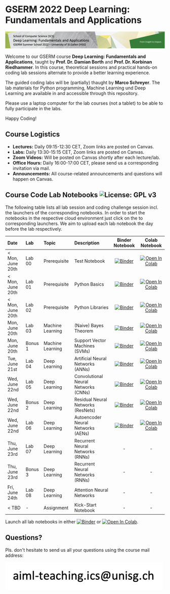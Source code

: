 # GSERM 2022 Deep Learning: Fundamentals and Applications

![Course Banner](banner.png)

Welcome to our GSERM course **Deep Learning: Fundamentals and Applications**, taught by **Prof. Dr. Damian Borth** and **Prof. Dr. Korbinan Riedhammer**.  In this course, theoretical sessions and practical hands-on coding lab sessions alternate to provide a better learning experience. 

The guided coding labs will be (partially) thaught by **Marco Schreyer**. The lab materials for Python programming, Machine Learning und Deep Learning are available in and accessible through this repository.

Please use a laptop computer for the lab courses (not a tablet) to be able to fully participate in the labs.

Happy Coding!

## Course Logistics

- **Lectures:** Daily 09:15-12:30 CET, Zoom links are posted on Canvas.
- **Labs:** Daily 13:30-15:15 CET, Zoom links are posted on Canvas.
- **Zoom Videos:** Will be posted on Canvas shortly after each lecture/lab.
- **Office Hours:** Daily 16:00-17:00 CET, please send us a corresponding invitation via mail.
- **Announcements:** All course-related announcements and questions will happen on Canvas.

## Course Code Lab Notebooks ![License: GPL v3](https://img.shields.io/badge/License-GPLv3-blue.svg)

The following table lists all lab session and coding challenge session incl. the launchers of the corresponding notebooks. In order to start the notebooks in the respective cloud environment just click on the to corresponding launchers. We aim to upload each lab notebook the day before the lab respectively.

| Date            | Lab           | Topic                 | Description          |  Binder Notebook  | Colab Notebook    | 
|:----------------|:--------------|:----------------------|:-------------------------|:-----------------:|:-----------------:|
|  < Mon, June 20th | Lab 00 | Prerequisite | Test Notebook | [![Binder](https://mybinder.org/badge_logo.svg)](https://mybinder.org/v2/gh/HSG-AIML-Teaching/GSERM2022-Lab/main?filepath=lab_00%2Flab_00.ipynb)| [![Open In Colab](https://colab.research.google.com/assets/colab-badge.svg)](https://colab.research.google.com/github/HSG-AIML-Teaching/GSERM2022-Lab/blob/main/lab_00/lab_00.ipynb)|
|  < Mon, June 20th | Lab 01 | Prerequisite | Python Basics | [![Binder](https://mybinder.org/badge_logo.svg)](https://mybinder.org/v2/gh/HSG-AIML-Teaching/GSERM2022-Lab/main?filepath=lab_01%2Flab_01.ipynb)| [![Open In Colab](https://colab.research.google.com/assets/colab-badge.svg)](https://colab.research.google.com/github/HSG-AIML-Teaching/GSERM2022-Lab/blob/main/lab_01/lab_01.ipynb)|
|  < Mon, June 20th | Lab 02 | Prerequisite | Python Libraries | [![Binder](https://mybinder.org/badge_logo.svg)](https://mybinder.org/v2/gh/HSG-AIML-Teaching/GSERM2022-Lab/main?filepath=lab_02%2Flab_02.ipynb)| [![Open In Colab](https://colab.research.google.com/assets/colab-badge.svg)](https://colab.research.google.com/github/HSG-AIML-Teaching/GSERM2022-Lab/blob/main/lab_02/lab_02.ipynb)|
| Mon, June 20th | Lab 03 | Machine Learning | (Naive) Bayes Theorem  |[![Binder](https://mybinder.org/badge_logo.svg)](https://mybinder.org/v2/gh/HSG-AIML-Teaching/GSERM2022-Lab/main?filepath=lab_03%2Flab_03.ipynb)| [![Open In Colab](https://colab.research.google.com/assets/colab-badge.svg)](https://colab.research.google.com/github/HSG-AIML-Teaching/GSERM2022-Lab/blob/main/lab_03/lab_03.ipynb)|
| Mon, June 20th | Bonus 1 | Machine Learning | Support Vector Machines (SVMs)  |[![Binder](https://mybinder.org/badge_logo.svg)](https://mybinder.org/v2/gh/HSG-AIML-Teaching/GSERM2022-Lab/main?filepath=lab_03_bonus%2Flab_03_bonus.ipynb)| [![Open In Colab](https://colab.research.google.com/assets/colab-badge.svg)](https://colab.research.google.com/github/HSG-AIML-Teaching/GSERM2022-Lab/blob/main/lab_03_bonus/lab_03_bonus.ipynb)|
| Tue, June 21st | Lab 04 | Deep Learning    | Artificial Neural Networks (ANNs) | [![Binder](https://mybinder.org/badge_logo.svg)](https://mybinder.org/v2/gh/HSG-AIML-Teaching/GSERM2022-Lab/main?filepath=lab_04%2Flab_04.ipynb)| [![Open In Colab](https://colab.research.google.com/assets/colab-badge.svg)](https://colab.research.google.com/github/HSG-AIML-Teaching/GSERM2022-Lab/blob/main/lab_04/colab_04.ipynb)|
| Wed, June 22nd | Lab 05 |  Deep Learning    | Convolutional Neural Networks (CNNs) |[![Binder](https://mybinder.org/badge_logo.svg)](https://mybinder.org/v2/gh/HSG-AIML-Teaching/GSERM2022-Lab/main?filepath=lab_05%2Flab_05.ipynb)| [![Open In Colab](https://colab.research.google.com/assets/colab-badge.svg)](https://colab.research.google.com/github/HSG-AIML-Teaching/GSERM2022-Lab/blob/main/lab_05/colab_05.ipynb)|
| Wed, June 22nd | Bonus 2 |  Deep Learning    | Residual Neural Networks (ResNets) |[![Binder](https://mybinder.org/badge_logo.svg)](https://mybinder.org/v2/gh/HSG-AIML-Teaching/GSERM2022-Lab/main?filepath=lab_05_bonus%2Flab_05_bonus.ipynb)| [![Open In Colab](https://colab.research.google.com/assets/colab-badge.svg)](https://colab.research.google.com/github/HSG-AIML-Teaching/GSERM2022-Lab/blob/main/lab_05_bonus/colab_05_bonus.ipynb)|
| Wed, June 22nd | Lab 06 |  Deep Learning    | Autoencoder Neural Networks (AENs)|[![Binder](https://mybinder.org/badge_logo.svg)](https://mybinder.org/v2/gh/HSG-AIML-Teaching/GSERM2022-Lab/main?filepath=lab_06%2Flab_06.ipynb)| [![Open In Colab](https://colab.research.google.com/assets/colab-badge.svg)](https://colab.research.google.com/github/HSG-AIML-Teaching/GSERM2022-Lab/blob/main/lab_06/colab_06.ipynb)|
| Thu, June 23rd | Lab 07 | Deep Learning    | Recurrent Neural Networks (RNNs)| - | - |
| Thu, June 23rd | Bonus 3 | Deep Learning   | Recurrent Neural Networks (RNNs)| - | - |
| Fri, June 24th | Lab 08 | Deep Learning    | Attention Neural Networks | - | - |
| < TBD          |    -   | Assignment       | Kick-Start Notebook | - | - |

Launch all lab notebooks in either [![Binder](https://mybinder.org/badge_logo.svg)](https://mybinder.org/v2/gh/HSG-AIML-Teaching/GSERM2022-Lab/main) or [![Open In Colab](https://colab.research.google.com/assets/colab-badge.svg)](https://colab.research.google.com/github/HSG-AIML-Teaching/GSERM2022-Lab/blob/main/).


<!-- 

| Wed, June 22nd |  Deep Learning    | Autoencoder Neural Networks (AENs)|[![Binder](https://mybinder.org/badge_logo.svg)](https://mybinder.org/v2/gh/HSG-AIML-Teaching/GSERM2022-Lab/main?filepath=lab_06%2Flab_06.ipynb)| [![Open In Colab](https://colab.research.google.com/assets/colab-badge.svg)](https://colab.research.google.com/github/HSG-AIML-Teaching/GSERM2022-Lab/blob/main/lab_06/colab_06.ipynb)|
| Thu, June 23rd |  Deep Learning    | Recurrent Neural Networks (RNNs) |[![Binder](https://mybinder.org/badge_logo.svg)](https://mybinder.org/v2/gh/HSG-AIML-Teaching/GSERM2022-Lab/main?filepath=lab_07%2Flab_07.ipynb)| [![Open In Colab](https://colab.research.google.com/assets/colab-badge.svg)](https://colab.research.google.com/github/HSG-AIML-Teaching/GSERM2022-Lab/blob/main/lab_07/lab_07.ipynb)|
| Fri, June 24th |  Deep Learning    | Attention Neural Networks |[![Binder](https://mybinder.org/badge_logo.svg)](https://mybinder.org/v2/gh/HSG-AIML-Teaching/GSERM2022-Lab/main?filepath=lab_08%2Flab_08.ipynb)| [![Open In Colab](https://colab.research.google.com/assets/colab-badge.svg)](https://colab.research.google.com/github/HSG-AIML-Teaching/GSERM2022-Lab/blob/main/lab_08/lab_08.ipynb)| 
| < TBD  |  Deep Learning    | Assignment   |[![Binder](https://mybinder.org/badge_logo.svg)](https://mybinder.org/v2/gh/HSG-AIML-Teaching/GSERM2022-Lab/main?filepath=exam%2Fbinder_exam_exercise.ipynb)| [![Open In Colab](https://colab.research.google.com/assets/colab-badge.svg)](https://colab.research.google.com/github/HSG-AIML-Teaching/GSERM2022-Lab/blob/main/exam/exam_exercise.ipynb)| 

-->

## Questions?

Pls. don't hesitate to send us all your questions using the course mail address: 

![Course E-mail](https://github.com/HSG-AIML/LabGSERM/blob/main/course_email.png)
